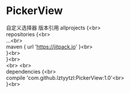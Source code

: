 # PickerView
自定义选择器
版本引用
allprojects {\<br>  
		repositories {\<br>  
			...\<br>  
			maven { url 'https://jitpack.io' }\<br>  
		}\<br>  
	}\<br>  
\<br>  \<br>  
dependencies {\<br>  
        compile 'com.github.lztyytzl:PickerView:1.0'\<br>  
    }\<br>  
